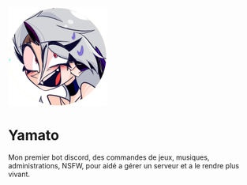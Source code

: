 <img style="height:200px; with:200px;" src="Crydiaa.png">
<h1>Yamato</h1>
<p>Mon premier bot discord, des commandes de jeux, musiques, administrations, NSFW, pour aidé a gérer un serveur et a le rendre plus vivant.</p>

<!--
**Woulfty/Woulfty** is a ✨ _special_ ✨ repository because its `README.md` (this file) appears on your GitHub profile.

Here are some ideas to get you started:

- 🔭 I’m currently working on ...
- 🌱 I’m currently learning ...
- 👯 I’m looking to collaborate on ...
- 🤔 I’m looking for help with ...
- 💬 Ask me about ...
- 📫 How to reach me: ...
- 😄 Pronouns: ...
- ⚡ Fun fact: ...
-->
